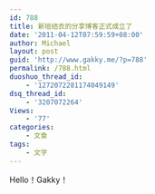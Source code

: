 ```yaml
---
id: 788
title: 新垣结衣的分享博客正式成立了
date: '2011-04-12T07:59:59+08:00'
author: Michael
layout: post
guid: 'http://www.gakky.me/?p=788'
permalink: /788.html
duoshuo_thread_id:
    - '1272072281174049149'
dsq_thread_id:
    - '3207072264'
Views:
    - '77'
categories:
    - 文章
tags:
    - 文字
---
```


 Hello！Gakky！